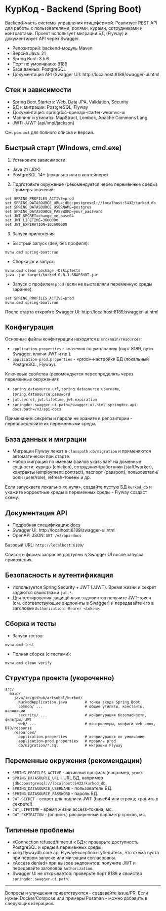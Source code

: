 # КурКод - Backend (Spring Boot)

Backend-часть системы управления птицефермой. Реализует REST API для работы с пользователями, ролями, курами, сотрудниками и контрактами. 
Проект использует миграции БД (Flyway) и документирует API через Swagger.

- Репозиторий: backend-модуль Maven
- Версия Java: 21
- Spring Boot: 3.5.6
- Порт по умолчанию: 8189
- База данных: PostgreSQL
- Документация API (Swagger UI): http://localhost:8189/swagger-ui.html

## Стек и зависимости

- Spring Boot Starters: Web, Data JPA, Validation, Security
- БД и миграции: PostgreSQL, Flyway
- Документация: springdoc-openapi-starter-webmvc-ui
- Маппинг и утилиты: MapStruct, Lombok, Apache Commons Lang
- JWT: JJWT (api/impl/jackson)

См. `pom.xml` для полного списка и версий.

## Быстрый старт (Windows, cmd.exe)

1) Установите зависимости
- Java 21 (JDK)
- PostgreSQL 14+ (локально или в контейнере)

2) Подготовьте окружение (рекомендуется через переменные среды). Примеры значений:

```
set SPRING_PROFILES_ACTIVE=prod
set SPRING_DATASOURCE_URL=jdbc:postgresql://localhost:5432/kurkod_db
set SPRING_DATASOURCE_USERNAME=postgres
set SPRING_DATASOURCE_PASSWORD=your_password
set JWT_SECRET=change_me_base64
set JWT_LIFETIME=3600000
set JWT_EXPIRATION=103600000
```

3) Запуск приложения

- Быстрый запуск (dev, без профиля):
```
mvnw.cmd spring-boot:run
```

- Сборка jar и запуск:
```
mvnw.cmd clean package -DskipTests
java -jar target/kurkod-0.0.1-SNAPSHOT.jar
```

- Запуск с профилем `prod` (если не выставляли переменную среды заранее):
```
set SPRING_PROFILES_ACTIVE=prod
mvnw.cmd spring-boot:run
```

После старта откройте Swagger UI: http://localhost:8189/swagger-ui.html

## Конфигурация

Основные файлы конфигурации находятся в `src/main/resources`:
- `application.properties` - значения по умолчанию (порт 8189, пути Swagger, ключи JWT и пр.).
- `application-prod.properties` - «prod»-настройки БД (локальный PostgreSQL, Flyway).

Ключевые свойства (рекомендуется переопределять через переменные окружения):
- `spring.datasource.url`, `spring.datasource.username`, `spring.datasource.password`
- `jwt.secret`, `jwt.lifetime`, `jwt.expiration`
- `springdoc.swagger-ui.path=/swagger-ui.html`, `springdoc.api-docs.path=/v3/api-docs`

Примечание: секреты и пароли не храните в репозитории - переопределяйте их переменными среды.

## База данных и миграции

- Миграции Flyway лежат в `classpath:db/migration` и применяются автоматически при старте.
- Набор миграций по именам файлов указывает на доменные сущности: курицы (chicken), сотрудники/работники (staff/worker), контракты (employment_contract), паспорт (passport), пользователи/роли (user/role), refresh-токены и др.

Если запускаете локально «с нуля», создайте пустую БД `kurkod_db` и укажите корректные креды в переменных среды - Flyway создаст схему.

## Документация API

- Подробная спецификация: [docs](docs/API.md)
- Swagger UI: http://localhost:8189/swagger-ui.html
- OpenAPI JSON: `GET /v3/api-docs`

Базовый URL: `http://localhost:8189/`

Список и формы запросов доступны в Swagger UI после запуска приложения.

## Безопасность и аутентификация

- Используется Spring Security + JWT (JJWT). Время жизни и секрет задаются свойствами `jwt.*`.
- Для тестирования защищённых эндпоинтов получите JWT-токен (см. соответствующие эндпоинты в Swagger) и передавайте его в заголовке `Authorization: Bearer <token>`.

## Сборка и тесты

- Запуск тестов:
```
mvnw.cmd test
```

- Полная сборка (с тестами):
```
mvnw.cmd clean verify
```

## Структура проекта (укороченно)

```
src/
  main/
    java/io/github/artsobol/kurkod/
      KurkodApplication.java        # точка входа Spring Boot
      common/ ...                   # общие утилиты, константы, валидации
      security/ ...                 # конфигурация безопасности, фильтры, JWT
      web/ ...                      # контроллеры, конфиги web-слоя, DTO/response
    resources/
      application.properties        # конфигурация по умолчанию
      application-prod.properties   # профиль prod
      db/migration/*.sql            # миграции Flyway
```

## Переменные окружения (рекомендации)

- `SPRING_PROFILES_ACTIVE` - активный профиль (например, `prod`).
- `SPRING_DATASOURCE_URL` - URL БД, например `jdbc:postgresql://localhost:5432/kurkod_db`.
- `SPRING_DATASOURCE_USERNAME` - пользователь БД.
- `SPRING_DATASOURCE_PASSWORD` - пароль БД.
- `JWT_SECRET` - секрет для подписи JWT (base64 или строка; хранить в секрете!).
- `JWT_LIFETIME` - время жизни access-токена, мс.
- `JWT_EXPIRATION` - (опцион.) расширенный параметр сроков, мс.

## Типичные проблемы

- «Connection refused/timeout к БД»: проверьте доступность PostgreSQL и креды в переменных среды.
- «org.flywaydb.core.api.FlywayException»: убедитесь, что схема пуста при первом запуске или миграции согласованы.
- «Access denied» при вызове эндпоинтов: получите JWT и передавайте заголовок `Authorization`.
- Swagger UI не открывается: проверьте порт 8189 и свойство `springdoc.swagger-ui.path`.

---

Вопросы и улучшения приветствуются - создавайте issue/PR. Если нужен Docker/Compose или примеры Postman - можно добавить в следующих итерациях.
